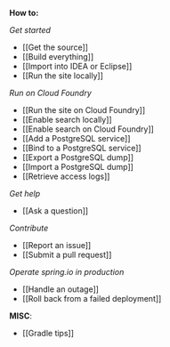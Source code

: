 **How to:**

_Get started_
 - [[Get the source]]
 - [[Build everything]]
 - [[Import into IDEA or Eclipse]]
 - [[Run the site locally]]

_Run on Cloud Foundry_
 - [[Run the site on Cloud Foundry]]
 - [[Enable search locally]]
 - [[Enable search on Cloud Foundry]]
 - [[Add a PostgreSQL service]]
 - [[Bind to a PostgreSQL service]]
 - [[Export a PostgreSQL dump]]
 - [[Import a PostgreSQL dump]]
 - [[Retrieve access logs]]

_Get help_
 - [[Ask a question]]

_Contribute_
 - [[Report an issue]]
 - [[Submit a pull request]]

_Operate spring.io in production_
 - [[Handle an outage]]
 - [[Roll back from a failed deployment]]

**MISC**:
 - [[Gradle tips]]